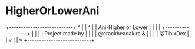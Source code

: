 # HigherOrLowerAni

   +---------------------------+
^  |                           |   ^
|  |    Ani-Higher or Lower    |   |
|  |   +-------------------+   |   |
|  |     Project made by       |   |
|  |     @crackheadakira &     |   |
|  |     @TibixDex             |   |
v  |                           |   v
   +---------------------------+